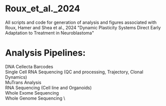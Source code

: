 # Roux_et_al._2024
All scripts and code for generation of analysis and figures associated with Roux, Hamer and Shea et al., 2024 "Dynamic Plasticity Systems Direct Early Adaptation to Treatment in Neuroblastoma"


# Analysis Pipelines:
DNA Cellecta Barcodes \
Single Cell RNA Sequencing (QC and processing, Trajectory, Clonal Dynamics) \
MuTrans Analysis \
RNA Sequencing (Cell line and Organoids) \
Whole Exome Sequencing \
Whole Genome Sequencing \
